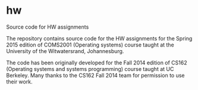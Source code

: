 # hw
Source code for HW assignments

The repository contains source code for the HW assignments for the Spring 2015 edition of COMS2001 (Operating systems)
course taught at the University of the Witwatersrand, Johannesburg.

The code has been originally developed for the Fall 2014 edition of CS162 (Operating systems and systems programming) course taught at UC Berkeley.  Many thanks to the CS162 Fall 2014 team for permission to use their work.
